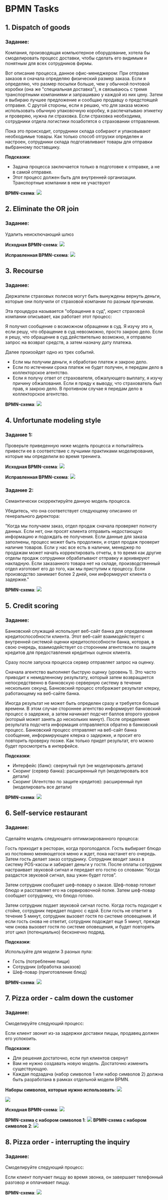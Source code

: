 # BPMN Tasks

## 1. Dispatch of goods

### Задание: 

Компания, производящая компьютерное оборудование, хотела бы смоделировать процесс доставки, чтобы сделать его видимым и
понятным для всех сотрудников фирмы. 

Вот описание процесса, данное офис-менеджером:
При отправке заказов я сначала определяю физический размер заказа. Если я определяю, что размер посылки больше, чем у обычной почтовой коробки (она же "специальная доставка"), я связываюсь с тремя транспортными компаниями и запрашиваю у каждой из них цену. Затем я выбираю лучшее предложение и сообщаю продавцу о предстоящей
отправке.
С другой стороны, если я решаю, что для заказа можно использовать обычную упаковочную коробку, я распечатываю этикетку и проверяю, нужна ли страховка. Если страховка необходима, сотрудники отдела логистики позаботятся
о страховании отправления.

Пока это происходит, сотрудники склада собирают и упаковывают необходимые товары.
Как только способ отгрузки определен и настроен, сотрудники склада подготавливают
товары для отправки выбранному поставщику.

**Подсказки**:
- Задача процесса заключается только в подготовке к отправке, а не в самой отправке.
- Этот процесс должен быть для внутренней организации. Транспортные компании в нем не участвуют

**BPMN-схема**:
![](Photos/1_task_ukr.jpg)

## 2. Eliminate the OR join

### Задание:

Удалить неисключающий шлюз

**Исходная BPMN-схема**:
![](Photos/2_task_ishj.jpg)

**Исправленная BPMN-схема**:
![](Photos/2_task_ispr.jpg)

## 3. Recourse

### Задание: 

Держатели страховых полисов могут быть вынуждены вернуть деньги, которые они получили от страховой компании по разным причинам. 

Эта процедура называется "обращение в суд", юрист страховой компании описывает, как работает этот процесс:

Я получил сообщение о возможном обращении в суд. Я изучу это и, если решу, что обращение
в суд невозможно, просто закрою дело. 
Если я решу, что обращение в суд действительно возможно, я отправлю запрос на возврат средств, а затем назначу дату платежа.

Далее произойдет одно из трех событий. 
* Если мы получим деньги, я обработаю платеж и закрою дело. 
* Если по истечении срока платеж не будет получен, я передам дело в коллекторское агентство. 
* Если я получу ответ от страхователя, обжалующего выплату, я изучу причину обжалования. Если я приду к выводу, что страхователь был прав, я закрою дело. В противном случае я передам дело в коллекторское агентство.

**BPMN-схема**:
![](Photos/3_task.jpg)

## 4. Unfortunate modeling style

### Задание 1:

Проверьте приведенную ниже модель процесса и попытайтесь привести ее в соответствие с лучшими практиками моделирования, которые мы определили во время тренинга.

**Исходная BPMN-схема**:
![](Photos/4_1_task_ish.jpg)

**Исправленная BPMN-схема**:
![](Photos/4_1_task_ispr.jpg)

### Задание 2:

Семантически скорректируйте данную модель процесса. 

Убедитесь, что она соответствует следующему описанию от генерального директора: 

"Когда мы получаем заказ, отдел продаж сначала проверяет полноту данных. Если нет, они просят клиента отправить недостающую информацию и подождать ее получения. Если данные для заказа заполнены, процесс может быть продолжен, и отдел продаж проверит наличие товаров. Если у нас все есть в наличии, менеджер по продажам может начать корректировать отчеты, в то время как другие отделы продаж сотрудники обрабатывают отправку и архивируют накладную. Если заказанного товара нет на складе, производственный отдел изготовит его до того, как мы приступим к процессу. Если производство занимает более 2 дней, они информируют клиента о задержке."

**BPMN-схема**:
![](Photos/4_2_task.jpg)

## 5. Credit scoring

### Задание:

Банковский служащий использует веб-сайт банка для определения кредитоспособности клиента. Этот веб-сайт взаимодействует с внутренней системой оценки кредитоспособности банка, которая, в свою очередь, взаимодействует со сторонним агентством по защите кредитов для предоставления кредитных оценок клиента.

Сразу после запуска процесса сервер отправляет запрос на оценку.

Сначала агентство выполняет быструю оценку (уровень 1). Это часто приводит к немедленному результату, который затем возвращается непосредственно в банковскую серверную систему в течение нескольких секунд. Банковский процесс отображает результат клерку, работающему на веб-сайте банка.

Иногда результат не может быть определен сразу и требуется больше времени. В этом случае
стороннее агентство информирует банковский процесс о задержке, а затем начинает подсчет баллов второго уровня (который может занять до нескольких минут). После определения результата подсчета информация отправляется
обратно в банковский процесс. Банковский процесс отправляет на веб-сайт банка сообщение, информирующее клерка о задержке, и просит его повторить проверку позже. Как только придет результат, его можно будет просмотреть в интерфейсе.

**Подсказки**:
- Интерфейс (банк): свернутый пул (не моделировать детали)
- Скоринг (сервер банка): расширенный пул (моделировать все детали)
- Скоринг (Агентство по защите кредитов): расширенный пул (моделировать все детали)

**BPMN-схема**:
![](Photos/5_task.png)

## 6. Self-service restaurant

### Задание:

Сделайте модель следующего оптимизированного процесса:

Гость приходит в ресторан, когда проголодался. Гость выбирает блюдо из постоянно меняющегося меню и ждет, пока настанет его очередь. Затем гость делает заказ сотруднику. 
Сотрудник вводит заказ в систему POS-кассы и забирает деньги у гостя. После оплаты сотрудник настраивает звуковой сигнал и передает его гостю со словами: "Когда раздастся звуковой сигнал, ваш ужин будет готов”.

Затем сотрудник сообщает шеф-повару о заказе. Шеф-повар готовит блюдо и расставляет его на
сервировочной полке. Затем шеф-повар сообщает сотруднику, что блюдо готово.

Затем сотрудник подает звуковой сигнал гостю. 
Когда гость подходит к стойке, сотрудник передает поднос с едой. Если гость не ответит в течение 5 минут, сотрудник вызовет гостя по системе оповещения. И если гость снова не ответит, сотрудник подождет еще 5 минут, прежде чем снова вызовет гостя по системе оповещения, и будет повторять этот цикл (потенциально) бесконечно подряд.

**Подсказки**:

Используйте для модели 3 разных пула:
- Гость (потребление пищи)
- Сотрудник (обработка заказов)
- Шеф-повар (приготовление блюд)

**BPMN-схема**:
![](Photos/6_task.png)

## 7. Pizza order - calm down the customer

### Задание:

Смоделируйте следующий процесс:

Если клиент звонит из-за задержки доставки пиццы, продавец должен его успокоить.

**Подсказки**:
- Для решения достаточно, если пул клиентов свернут
- Вам не нужно создавать новую модель.  Достаточно изменить существующую.
- Каждая подзадача (набор символов 1 или набор символов 2) должна быть разработана в рамках отдельной модели BPMN.

**Наборы символов, которые нужно использовать**:
![](Photos/symlist_1.jpg)

![](Photos/symlist_2.jpg)

**Исходная BPMN-схема**:
![](Photos/7_task_ish.png)

**BPMN-схема с набором символов 1**:
![](Photos/7_1_task.png)
**BPMN-схема с набором символов 2**:
![](Photos/7_2_task.png)

## 8. Pizza order - interrupting the inquiry

### Задание:

Смоделируйте следующий процесс:

Если клиент получает пиццу во время звонка, он завершает телефонный разговор и
оплачивает пиццу.

**BPMN-схема**:
![](Photos/8_task.png)
